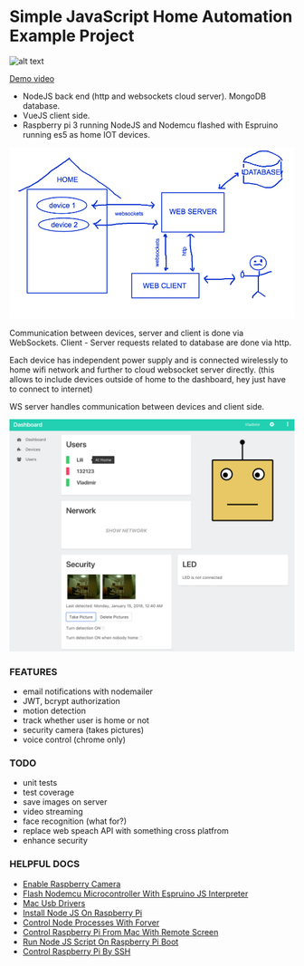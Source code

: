 # Simple JavaScript Home Automation Example Project 
![alt text](/client/static/favicons/favicon.ico "logo")

[Demo video](https://youtu.be/lrV0SyhGV-c)

- NodeJS back end (http and websockets cloud server). MongoDB database.
- VueJS client side.
- Raspberry pi 3 running NodeJS and Nodemcu flashed with Espruino running es5 as home IOT devices.


![alt text](/assets/schema.png "schema")


Communication between devices, server and client is done via WebSockets.
Client - Server requests related to database are done via http.

Each device has independent power supply and is connected wirelessly to home wifi network and further to cloud websocket server directly.
(this allows to include devices outside of home to the dashboard, hey just have to connect to internet)

WS server handles communication between devices and client side.

![alt text](/assets/ui.png "user interface")

### FEATURES
- email notifications with nodemailer
- JWT, bcrypt authorization
- motion detection
- track whether user is home or not
- security camera (takes pictures)
- voice control (chrome only)

### TODO
- unit tests
- test coverage
- save images on server
- video streaming
- face recognition (what for?)
- replace web speach API with something cross platfrom
- enhance security

### HELPFUL DOCS
- [Enable Raspberry Camera](/docs/enableRaspberryCamera.md)
- [Flash Nodemcu Microcontroller With Espruino JS Interpreter](/docs/flashNodemcuEspruino.md)
- [Mac Usb Drivers](/docs/macUsbDrivers.md)
- [Install Node JS On Raspberry Pi](/docs/nodeRaspberryInstalation.md)
- [Control Node Processes With Forver](/docs/nodeProcessWithForever.md)
- [Control Raspberry Pi From Mac With Remote Screen](/docs/raspberryMacRemoteScreen.md)
- [Run Node JS Script On Raspberry Pi Boot](/docs/raspberryRunNodeScriptOnBoot.md)
- [Control Raspberry Pi By SSH](/docs/raspberrySshControl.md)
